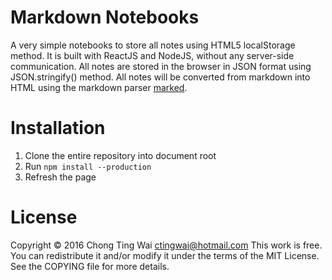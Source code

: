 # Markdown Notebooks
A very simple notebooks to store all notes using HTML5 localStorage method.
It is built with ReactJS and NodeJS, without any server-side communication.
All notes are stored in the browser in JSON format using JSON.stringify()
method. All notes will be converted from markdown into HTML using the markdown
parser [marked](https://github.com/chjj/marked).

# Installation
1. Clone the entire repository into document root
2. Run `npm install --production`
3. Refresh the page

# License
Copyright © 2016 Chong Ting Wai [ctingwai@hotmail.com](mailto:ctingwai@hotmail.com)
This work is free. You can redistribute it and/or modify it under the terms of the
MIT License. See the COPYING file for more details.
